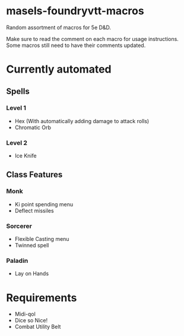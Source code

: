 # masels-foundryvtt-macros
Random assortment of macros for 5e D&D.

Make sure to read the comment on each macro for usage instructions. Some macros still need to have their comments updated.

# Currently automated

## Spells
### Level 1
- Hex (With automatically adding damage to attack rolls)
- Chromatic Orb

### Level 2
- Ice Knife

## Class Features
### Monk
- Ki point spending menu
- Deflect missiles

### Sorcerer
- Flexible Casting menu
- Twinned spell

### Paladin
- Lay on Hands
# Requirements
- Midi-qol
- Dice so Nice!
- Combat Utility Belt

